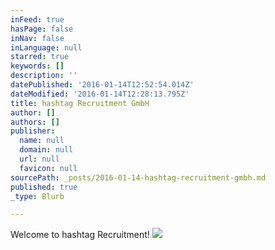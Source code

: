 ```yaml
---
inFeed: true
hasPage: false
inNav: false
inLanguage: null
starred: true
keywords: []
description: ''
datePublished: '2016-01-14T12:52:54.014Z'
dateModified: '2016-01-14T12:28:13.795Z'
title: hashtag Recruitment GmbH
author: []
authors: []
publisher:
  name: null
  domain: null
  url: null
  favicon: null
sourcePath: _posts/2016-01-14-hashtag-recruitment-gmbh.md
published: true
_type: Blurb

---
```

Welcome to hashtag Recruitment!
![](https://the-grid-user-content.s3-us-west-2.amazonaws.com/f77dc012-9e3c-4eec-b035-06891e3e5e29.tif)
